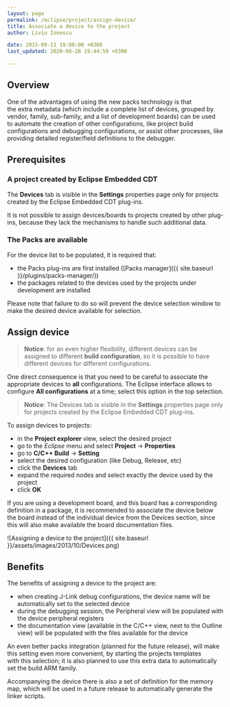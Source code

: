 ```yaml
---
layout: page
permalink: /eclipse/project/assign-device/
title: Associate a device to the project
author: Liviu Ionescu

date: 2015-09-11 19:00:00 +0300
last_updated: 2020-08-28 19:44:59 +0300

---
```


## Overview

One of the advantages of using the new packs technology is that the extra metadata (which include a complete list of devices, grouped by vendor, family, sub-family, and a list of development boards) can be used to automate the creation of other configurations, like project build configurations and debugging configurations, or assist other processes, like providing detailed register/field definitions to the debugger.

## Prerequisites

### A project created by Eclipse Embedded CDT

The **Devices** tab is visible in the **Settings** properties page only for projects created by the Eclipse Embedded CDT plug-ins.

It is not possible to assign devices/boards to projects created by other plug-ins, because they lack the mechanisms to handle such additional data.

### The Packs are available

For the device list to be populated, it is required that:

- the Packs plug-ins are first installed ([Packs manager]({{ site.baseurl }}/plugins/packs-manager/))
- the packages related to the devices used by the projects under development are installed

Please note that failure to do so will prevent the device selection window to make the desired device available for selection.

## Assign device

> **Notice**: for an even higher flexibility, different devices can be assigned to different **build configuration**, so it is possible to have different devices for different configurations.

One direct consequence is that you need to be careful to associate the appropriate devices to **all** configurations. The Eclipse interface allows to configure **All configurations** at a time; select this option in the top selection.

> **Notice**: The Devices tab is visible in the **Settings** properties page only for projects created by the Eclipse Embedded CDT plug-ins.

To assign devices to projects:

- in the **Project explorer** view, select the desired project
- go to the _Eclipse_ menu and select **Project** → **Properties**
- go to **C/C++ Build** → **Setting**
- select the desired configuration (like Debug, Release, etc)
- click the **Devices** tab
- expand the required nodes and select exactly the device used by the project
- click **OK**

If you are using a development board, and this board has a corresponding definition in a package, it is recommended to associate the device below the board instead of the individual device from the Devices section, since this will also make available the board documentation files.

![Assigning a device to the project]({{ site.baseurl }}/assets/images/2013/10/Devices.png)

## Benefits

The benefits of assigning a device to the project are:

- when creating J-Link debug configurations, the device name will be automatically set to the selected device
- during the debugging session, the Peripheral view will be populated with the device peripheral registers
- the documentation view (available in the C/C++ view, next to the Outline view) will be populated with the files available for the device

An even better packs integration (planned for the future release), will make this setting even more convenient, by starting the projects templates with this selection; it is also planned to use this extra data to automatically set the build ARM family.

Accompanying the device there is also a set of definition for the memory map, which will be used in a future release to automatically generate the linker scripts.
